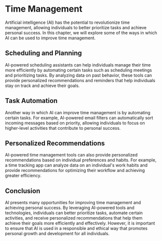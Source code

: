 Time Management
===================================================================

Artificial intelligence (AI) has the potential to revolutionize time management, allowing individuals to better prioritize tasks and achieve personal success. In this chapter, we will explore some of the ways in which AI can be used to improve time management.

Scheduling and Planning
-----------------------

AI-powered scheduling assistants can help individuals manage their time more efficiently by automating certain tasks such as scheduling meetings and prioritizing tasks. By analyzing data on past behavior, these tools can provide personalized recommendations and reminders that help individuals stay on track and achieve their goals.

Task Automation
---------------

Another way in which AI can improve time management is by automating certain tasks. For example, AI-powered email filters can automatically sort incoming messages based on priority, allowing individuals to focus on higher-level activities that contribute to personal success.

Personalized Recommendations
----------------------------

AI-powered time management tools can also provide personalized recommendations based on individual preferences and habits. For example, a time tracking app can analyze data on an individual's work habits and provide recommendations for optimizing their workflow and achieving greater efficiency.

Conclusion
----------

AI presents many opportunities for improving time management and achieving personal success. By leveraging AI-powered tools and technologies, individuals can better prioritize tasks, automate certain activities, and receive personalized recommendations that help them achieve their goals more efficiently and effectively. However, it is important to ensure that AI is used in a responsible and ethical way that promotes personal growth and development for all individuals.
